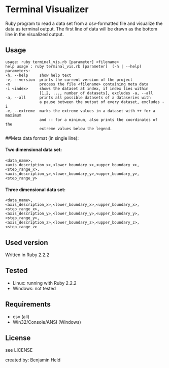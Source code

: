 # Terminal Visualizer
Ruby program to read a data set from a csv-formatted file and visualize
the data as terminal output. The first line of data will be drawn as the
bottom line in the visualized output.

## Usage
```
usage: ruby terminal_vis.rb [parameter] <filename>
help usage : ruby terminal_vis.rb [parameter]  (-h | --help)
parameters:
-h, --help     show help text
-v, --version  prints the current version of the project
-m             process the file <filename> containing meta data
-i <index>     shows the dataset at index, if index lies within
               [1,2, ..., number of datasets], excludes -a, --all
-a, --all      prints all possible datasets of a dataseries with
               a pause between the output of every dataset, excludes -i
-e, --extreme  marks the extreme values in a dataset with ++ for a maximum
               and -- for a minimum, also prints the coordinates of the
               extreme values below the legend.
```

##Meta data format (in single line):
#### Two dimensional data set:
```
<data_name>,
<axis_description_x>,<lower_boundary_x>,<upper_boundary_x>,<step_range_x>,
<axis_description_y>,<lower_boundary_y>,<upper_boundary_y>,<step_range_y>
```

#### Three dimensional data set:
```
<data_name>,
<axis_description_x>,<lower_boundary_x>,<upper_boundary_x>,<step_range_x>,
<axis_description_y>,<lower_boundary_y>,<upper_boundary_y>,<step_range_y>,
<axis_description_z>,<lower_boundary_z>,<upper_boundary_z>,<step_range_z>
```

## Used version
Written in Ruby 2.2.2

## Tested
* Linux: running with Ruby 2.2.2
* Windows: not tested

## Requirements
* csv (all)
* Win32/Console/ANSI (Windows)

## License
see LICENSE

created by: Benjamin Held
